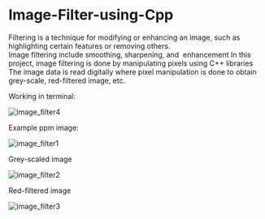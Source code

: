 # Image-Filter-using-Cpp

Filtering is a technique for modifying or enhancing an image, such as highlighting certain features or removing others.
Image filtering include smoothing, sharpening, and      enhancement
In this project, image filtering is done by manipulating pixels using C++ libraries
The image data is read digitally where pixel manipulation is done to obtain grey-scale, red-filtered image, etc.

Working in terminal: 

![image_filter4](https://user-images.githubusercontent.com/90515944/171607461-50e69391-9968-4634-99b9-eacc40ca707f.png)

Example ppm image:

![image_filter1](https://user-images.githubusercontent.com/90515944/171607535-5994ed6f-3bf2-4753-b0c7-05a93624eb14.png)

Grey-scaled image

![image_filter2](https://user-images.githubusercontent.com/90515944/171607558-58b72303-86bf-4e96-aef4-f105182a8e72.png)

Red-filtered image

![image_filter3](https://user-images.githubusercontent.com/90515944/171607597-3449b4c3-cdbf-44d6-9030-6fb3d85703e9.png)

